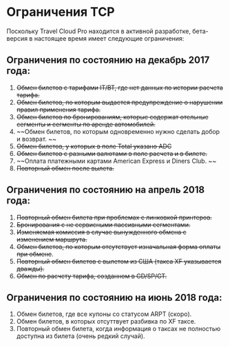 # Ограничения TCP

Поскольку Travel Cloud Pro находится в активной разработке, бета-версия в настоящее время имеет следующие ограничения:

## Ограничения по состоянию на декабрь 2017 года:

1. ~~Обмен билетов с тарифами IT/BT, где нет данных по истории расчета тарифа.~~
2. ~~Обмен билетов, по которым выдается предупреждение о нарушении правил применения тарифа.~~
3. ~~Обмен билетов по бронированиям, которые содержат отельные сегменты и сегменты по аренде автомобилей.~~
4. ~~Обмен билетов, по которым одновременно нужно сделать добор и возврат. ~~
5. ~~Обмен билетов, у которых в поле Total указано ADC~~
6. ~~Обмен билетов с разными валютами в поле расчета и в билете.~~
7. ~~Оплата платежными картами American Express и Diners Club. ~~
8. ~~Повторный обмен после вылета.~~

## Ограничения по состоянию на апрель 2018 года:

1. ~~Повторный обмен билета при проблемах с линковкой принтеров.~~
2. ~~Бронирования с не сервисными пассивными сегментами.~~
3. ~~Изменяемая комиссия в случае вынужденного обмена с изменением маршрута.~~
4. ~~Обмен билетов, по которым отсутствует изначальная форма оплаты при обмене~~.
5. ~~Повторный обмен билетов с вылетом из США \(такса XF указывается дважды\).~~
6. ~~Обмен по расчету тарифа, созданном в GD/SP/GT.~~

## Ограничения по состоянию на июнь 2018 года:

1. Обмен билетов, где все купоны со статусом ARPT \(скоро\).
2. Обмен билетов, в которых отсуттвует разбивка по XF таксе.
3. Повторный обмен билета, когда информация о таксах не полностью доступна из билета \(очень редкий случай\).



